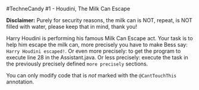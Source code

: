 #TechneCandy #1 - Houdini, The Milk Can Escape

**Disclaimer:** Purely for security reasons, the milk can is NOT, repeat, is NOT filled with water, please keep that in mind, thank you!

Harry Houdini is performing his famous Milk Can Escape act. Your task is to help him escape the milk can, more precisely
you have to make Bess say: `Harry Houdini escaped!`. Or even more precisely: to get the program to execute line 28 in the
Assistant.java. Or less precisely: execute the task in the previously precisely defined `more precisely` sections.

You can only modify code that is _not_ marked with the `@CantTouchThis` annotation.